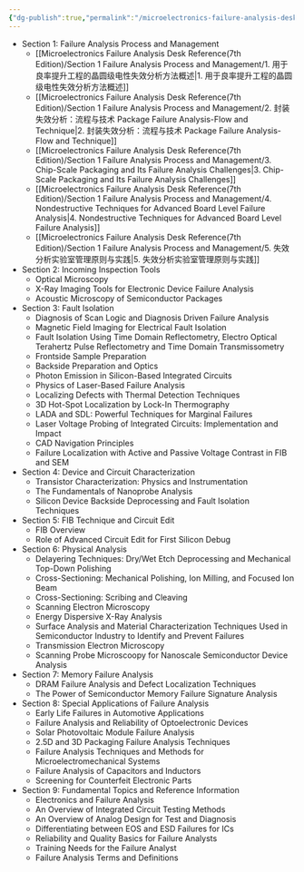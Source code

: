 ```yaml
---
{"dg-publish":true,"permalink":"/microelectronics-failure-analysis-desk-reference-7th-edition/content/"}
---
```



- Section 1: Failure Analysis Process and Management 
	- [[Microelectronics Failure Analysis Desk Reference(7th Edition)/Section 1 Failure Analysis Process and Management/1. 用于良率提升工程的晶圆级电性失效分析方法概述\|1. 用于良率提升工程的晶圆级电性失效分析方法概述]]
	- [[Microelectronics Failure Analysis Desk Reference(7th Edition)/Section 1 Failure Analysis Process and Management/2. 封装失效分析：流程与技术 Package Failure Analysis-Flow and Technique\|2. 封装失效分析：流程与技术 Package Failure Analysis-Flow and Technique]]
	- [[Microelectronics Failure Analysis Desk Reference(7th Edition)/Section 1 Failure Analysis Process and Management/3. Chip-Scale Packaging and Its Failure Analysis Challenges\|3. Chip-Scale Packaging and Its Failure Analysis Challenges]]
	- [[Microelectronics Failure Analysis Desk Reference(7th Edition)/Section 1 Failure Analysis Process and Management/4. Nondestructive Techniques for Advanced Board Level Failure Analysis\|4. Nondestructive Techniques for Advanced Board Level Failure Analysis]]
	- [[Microelectronics Failure Analysis Desk Reference(7th Edition)/Section 1 Failure Analysis Process and Management/5. 失效分析实验室管理原则与实践\|5. 失效分析实验室管理原则与实践]]
- Section 2: Incoming Inspection Tools
	- Optical Microscopy
	- X-Ray Imaging Tools for Electronic Device Failure Analysis
	- Acoustic Microscopy of Semiconductor Packages
- Section 3: Fault Isolation
	- Diagnosis of Scan Logic and Diagnosis Driven Failure Analysis
	- Magnetic Field Imaging for Electrical Fault Isolation
	- Fault Isolation Using Time Domain Reflectometry, Electro Optical Terahertz Pulse Reflectometry and Time Domain Transmissometry
	- Frontside Sample Preparation
	- Backside Preparation and Optics
	- Photon Emission in Silicon-Based Integrated Circuits
	- Physics of Laser-Based Failure Analysis
	- Localizing Defects with Thermal Detection Techniques
	- 3D Hot-Spot Localization by Lock-In Thermography
	- LADA and SDL: Powerful Techniques for Marginal Failures
	- Laser Voltage Probing of Integrated Circuits: Implementation and Impact
	- CAD Navigation Principles
	- Failure Localization with Active and Passive Voltage Contrast in FIB and SEM
- Section 4: Device and Circuit Characterization
	- Transistor Characterization: Physics and Instrumentation
	- The Fundamentals of Nanoprobe Analysis
	- Silicon Device Backside Deprocessing and Fault Isolation Techniques
- Section 5: FIB Technique and Circuit Edit
	- FIB Overview
	- Role of Advanced Circuit Edit for First Silicon Debug
- Section 6: Physical Analysis
	- Delayering Techniques: Dry/Wet Etch Deprocessing and Mechanical Top-Down Polishing
	- Cross-Sectioning: Mechanical Polishing, Ion Milling, and Focused Ion Beam
	- Cross-Sectioning: Scribing and Cleaving
	- Scanning Electron Microscopy
	- Energy Dispersive X-Ray Analysis
	- Surface Analysis and Material Characterization Techniques Used in Semiconductor Industry to Identify and Prevent Failures
	- Transmission Electron Microscopy
	- Scanning Probe Microscoopy for Nanoscale Semiconductor Device Analysis
- Section 7: Memory Failure Analysis 
	- DRAM Failure Analysis and Defect Localization Techniques
	- The Power of Semiconductor Memory Failure Signature Analysis
- Section 8: Special Applications of Failure Analysis
	- Early Life Failures in Automotive Applications
	- Failure Analysis and Reliability of Optoelectronic Devices
	- Solar Photovoltaic Module Failure Analysis
	- 2.5D and 3D Packaging Failure Analysis Techniques
	- Failure Analysis Techniques and Methods for Microelectromechanical Systems
	- Failure Analysis of Capacitors and Inductors
	- Screening for Counterfeit Electronic Parts
- Section 9: Fundamental Topics and Reference Information
	- Electronics and Failure Analysis
	- An Overview of Integrated Circuit Testing Methods
	- An Overview of Analog Design for Test and Diagnosis
	- Differentiating between EOS and ESD Failures for ICs
	- Reliability and Quality Basics for Failure Analysts
	- Training Needs for the Failure Analyst
	- Failure Analysis Terms and Definitions